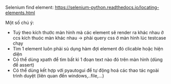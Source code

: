 Selenium find element: https://selenium-python.readthedocs.io/locating-elements.html

Một số chú ý: 
 * Tuỳ theo kích thước màn hình mà các element sẽ render ra khác nhau ở ccs kích thuóc màn khác nhau -> phải query css ở màn hình lúc testcase chạy
 * Tìm 1 element luôn phải sủ dụng hàm đợi element đó clicable hoặc hiện diện
 * Có thể dùng xpath để tìm bất kì 1 đoạn text nào đó trên màn hình (dùng để assert)
 * Có thể dùng kết hợp với pyautogui để tự động hoá các thao tác ngoài trình duyệt (liên quan đến windows,..file,...)
